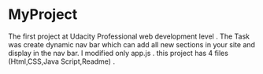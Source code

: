 # MyProject
 The first project at Udacity Professional web development level .
 The Task was create dynamic nav bar which can add all new sections in your site and display in the nav bar.
 I modified only app.js .
this project has 4 files (Html,CSS,Java Script,Readme) .

